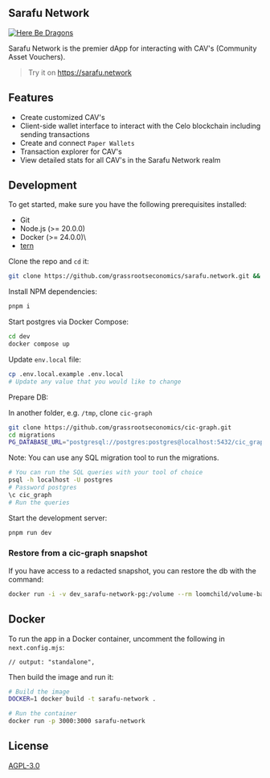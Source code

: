 ## Sarafu Network

[![Here Be Dragons](https://img.shields.io/badge/Here%20be%20Dragons-%F0%9F%90%89-success&color=white&)](https://en.wikipedia.org/wiki/Here_be_dragons)

Sarafu Network is the premier dApp for interacting with CAV's (Community Asset Vouchers).

> Try it on https://sarafu.network

## Features

- Create customized CAV's
- Client-side wallet interface to interact with the Celo blockchain including sending transactions
- Create and connect `Paper Wallets`
- Transaction explorer for CAV's
- View detailed stats for all CAV's in the Sarafu Network realm

## Development

To get started, make sure you have the following prerequisites installed:

- Git
- Node.js (>= 20.0.0)
- Docker (>= 24.0.0)\
- [tern](https://github.com/jackc/tern)

Clone the repo and `cd` it:

```bash
git clone https://github.com/grassrootseconomics/sarafu.network.git && cd sarafu.network
```

Install NPM dependencies:

```bash
pnpm i
```

Start postgres via Docker Compose:

```bash
cd dev
docker compose up
```

Update `env.local` file:

```bash
cp .env.local.example .env.local
# Update any value that you would like to change
```

Prepare DB:

In another folder, e.g. `/tmp`, clone `cic-graph`

```bash
git clone https://github.com/grassrootseconomics/cic-graph.git
cd migrations
PG_DATABASE_URL="postgresql://postgres:postgres@localhost:5432/cic_graph" tern migrate
```

Note: You can use any SQL migration tool to run the migrations.

```bash
# You can run the SQL queries with your tool of choice
psql -h localhost -U postgres
# Password postgres
\c cic_graph
# Run the queries
```

Start the development server:

```bash
pnpm run dev
```

### Restore from a cic-graph snapshot

If you have access to a redacted snapshot, you can restore the db with the command:

```bash
docker run -i -v dev_sarafu-network-pg:/volume --rm loomchild/volume-backup restore < graph.tar.bz2
```

## Docker

To run the app in a Docker container, uncomment the following in `next.config.mjs`:

```
// output: "standalone",
```

Then build the image and run it:

```bash
# Build the image
DOCKER=1 docker build -t sarafu-network .
```

```bash
# Run the container
docker run -p 3000:3000 sarafu-network
```

## License

[AGPL-3.0](LICENSE)
